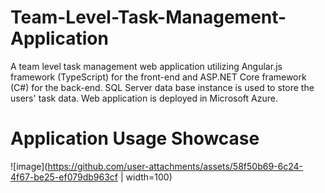 # Team-Level-Task-Management-Application
A team level task management web application utilizing Angular.js framework (TypeScript) for the front-end and ASP.NET Core framework (C#) for the back-end. SQL Server data base instance is used to store the users' task data. Web application is deployed in Microsoft Azure.

# Application Usage Showcase
![image](https://github.com/user-attachments/assets/58f50b69-6c24-4f67-be25-ef079db963cf | width=100)
